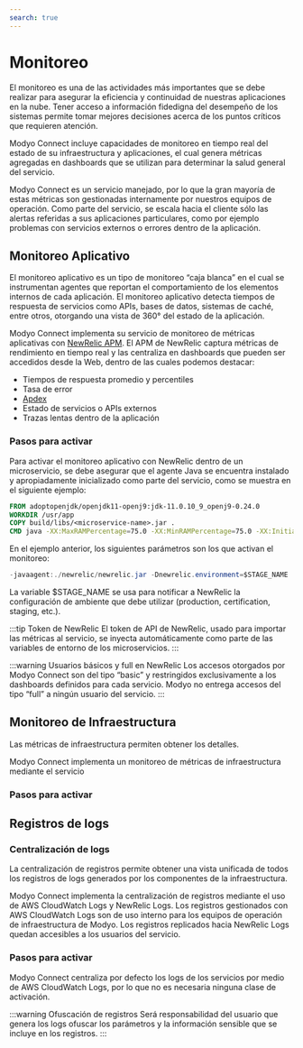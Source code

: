 ```yaml
---
search: true
---
```


# Monitoreo
El monitoreo es una de las actividades más importantes que se debe realizar para asegurar la eficiencia y continuidad de nuestras aplicaciones en la nube. Tener acceso a información fidedigna del desempeño de los sistemas permite tomar mejores decisiones acerca de los puntos críticos que requieren atención.

Modyo Connect incluye capacidades de monitoreo en tiempo real del estado de su infraestructura y aplicaciones, el cual genera métricas agregadas en dashboards que se utilizan para determinar la salud general del servicio.

Modyo Connect es un servicio manejado, por lo que la gran mayoría de estas métricas son gestionadas internamente por nuestros equipos de operación. Como parte del servicio, se escala hacia el cliente sólo las alertas referidas a sus aplicaciones particulares, como por ejemplo problemas con servicios externos o errores dentro de la aplicación.

## Monitoreo Aplicativo
El monitoreo aplicativo es un tipo de monitoreo “caja blanca” en el cual se instrumentan agentes que reportan el comportamiento de los elementos internos de cada aplicación. El monitoreo aplicativo detecta tiempos de respuesta de servicios como APIs, bases de datos, sistemas de caché, entre otros, otorgando una vista de 360° del estado de la aplicación.

Modyo Connect implementa su servicio de monitoreo de métricas aplicativas con [NewRelic APM](https://www.newrelic.com). El APM de NewRelic captura métricas de rendimiento en tiempo real y las centraliza en dashboards que pueden ser accedidos desde la Web, dentro de las cuales podemos destacar:
- Tiempos de respuesta promedio y percentiles
- Tasa de error
- [Apdex](https://en.wikipedia.org/wiki/Apdex)
- Estado de servicios o APIs externos
- Trazas lentas dentro de la aplicación

### Pasos para activar
Para activar el monitoreo aplicativo con NewRelic dentro de un microservicio, se debe asegurar que el agente Java se encuentra instalado y apropiadamente inicializado como parte del servicio, como se muestra en el siguiente ejemplo:

``` Dockerfile
FROM adoptopenjdk/openjdk11-openj9:jdk-11.0.10_9_openj9-0.24.0
WORKDIR /usr/app
COPY build/libs/<microservice-name>.jar .
CMD java -XX:MaxRAMPercentage=75.0 -XX:MinRAMPercentage=75.0 -XX:InitialRAMPercentage=75.0 -jar -Dhttps.protocols=TLSv1.2 -javaagent:./newrelic/newrelic.jar -Dnewrelic.environment=$STAGE_NAME <microservice-name>.jar
```
En el ejemplo anterior, los siguientes parámetros son los que activan el monitoreo:

``` Java
-javaagent:./newrelic/newrelic.jar -Dnewrelic.environment=$STAGE_NAME 
```

La variable $STAGE_NAME se usa para notificar a NewRelic la configuración de ambiente que debe utilizar (production, certification, staging, etc.).


:::tip Token de NewRelic
El token de API de NewRelic, usado para importar las métricas al servicio, se inyecta automáticamente como parte de las variables de entorno de los microservicios. 
:::

:::warning Usuarios básicos y full en NewRelic
Los accesos otorgados por Modyo Connect son del tipo “basic” y restringidos exclusivamente a los dashboards definidos para cada servicio. Modyo no entrega accesos del tipo “full” a ningún usuario del servicio.
:::

## Monitoreo de Infraestructura
Las métricas de infraestructura permiten obtener los detalles.

Modyo Connect implementa un monitoreo de métricas de infraestructura mediante el servicio

### Pasos para activar

## Registros de logs

### Centralización de logs
La centralización de registros permite obtener una vista unificada de todos los registros de logs generados por los componentes de la infraestructura.

Modyo Connect implementa la centralización de registros mediante el uso de AWS CloudWatch Logs y NewRelic Logs. Los registros gestionados con AWS CloudWatch Logs son de uso interno para los equipos de operación de infraestructura de Modyo. Los registros replicados hacia NewRelic Logs quedan accesibles a los usuarios del servicio.

### Pasos para activar
Modyo Connect centraliza por defecto los logs de los servicios por medio de AWS CloudWatch Logs, por lo que no es necesaria ninguna clase de activación.

:::warning Ofuscación de registros
Será responsabilidad del usuario que genera los logs ofuscar los parámetros y la información sensible que se incluye en los registros.
:::
